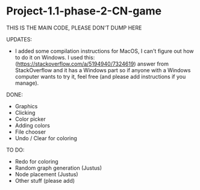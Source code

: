 # Project-1.1-phase-2-CN-game

THIS IS THE MAIN CODE, PLEASE DON'T DUMP HERE

UPDATES:

 - I added some compilation instructions for MacOS, I can't figure out how to do it on Windows. I used this:(https://stackoverflow.com/a/5194940/7324619) answer from StackOverflow and it has a Windows part so if anyone with a Windows computer wants to try it, feel free (and please add instructions if you manage).
 
DONE:
 - Graphics
 - Clicking
 - Color picker
 - Adding colors
 - File chooser
 - Undo / Clear for coloring

TO DO:

 - Redo for coloring
 - Random graph generation (Justus)
 - Node placement (Justus)
 - Other stuff (please add)
